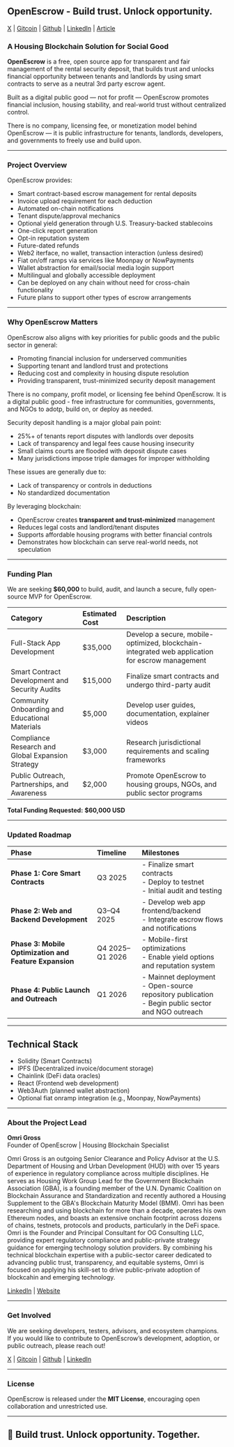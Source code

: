 ## OpenEscrow - Build trust. Unlock opportunity.

[X](https://x.com/0penEscrow) | [Gitcoin](https://explorer.gitcoin.co/#/projects/0x05a570572fd3b79ac1f9a9f214db9bfd174c42786e14c314152fb8300a7c37f1) | [Github](https://github.com/omslice/OpenEscrow) | [LinkedIn](https://www.linkedin.com/company/openescrow) | [Article](https://docs.google.com/document/d/188zr80-7RBODezQ4k1-SjybDxDOcsVyIbCL1zq5uvf4/edit?usp=sharing)

### A Housing Blockchain Solution for Social Good

**OpenEscrow** is a free, open source app for transparent and fair management of the rental security deposit, that builds trust and unlocks financial opportunity between tenants and landlords by using smart contracts to serve as a neutral 3rd party escrow agent. 

Built as a digital public good — not for profit — OpenEscrow promotes financial inclusion, housing stability, and real-world trust without centralized control.

There is no company, licensing fee, or monetization model behind OpenEscrow — it is public infrastructure for tenants, landlords, developers, and governments to freely use and build upon.

---

### Project Overview

OpenEscrow provides:
- Smart contract-based escrow management for rental deposits
- Invoice upload requirement for each deduction
- Automated on-chain notifications
- Tenant dispute/approval mechanics
- Optional yield generation through U.S. Treasury-backed stablecoins
- One-click report generation
- Opt-in reputation system
- Future-dated refunds
- Web2 iterface, no wallet, transaction interaction (unless desired)
- Fiat on/off ramps via services like Moonpay or NowPayments
- Wallet abstraction for email/social media login support
- Multilingual and globally accessible deployment
- Can be deployed on any chain without need for cross-chain functionality
- Future plans to support other types of escrow arrangements

---

### Why OpenEscrow Matters

OpenEscrow also aligns with key priorities for public goods and the public sector in general:
- Promoting financial inclusion for underserved communities
- Supporting tenant and landlord trust and protections
- Reducing cost and complexity in housing dispute resolution
- Providing transparent, trust-minimized security deposit management

There is no company, profit model, or licensing fee behind OpenEscrow. It is a digital public good - free infrastructure for communities, governments, and NGOs to adotp, build on, or deploy as needed.

Security deposit handling is a major global pain point:
- 25%+ of tenants report disputes with landlords over deposits
- Lack of transparency and legal fees cause housing insecurity
- Small claims courts are flooded with deposit dispute cases
- Many jurisdictions impose triple damages for improper withholding

These issues are generally due to:
- Lack of transparency or controls in deductions
- No standardized documentation

By leveraging blockchain:
- OpenEscrow creates **transparent and trust-minimized** management
- Reduces legal costs and landlord/tenant disputes
- Supports affordable housing programs with better financial controls
- Demonstrates how blockchain can serve real-world needs, not speculation

---

### Funding Plan

We are seeking **$60,000** to build, audit, and launch a secure, fully open-source MVP for OpenEscrow.

| Category | Estimated Cost | Description |
|:---|:---|:---|
| Full-Stack App Development | $35,000 | Develop a secure, mobile-optimized, blockchain-integrated web application for escrow management |
| Smart Contract Development and Security Audits | $15,000 | Finalize smart contracts and undergo third-party audit |
| Community Onboarding and Educational Materials | $5,000 | Develop user guides, documentation, explainer videos |
| Compliance Research and Global Expansion Strategy | $3,000 | Research jurisdictional requirements and scaling frameworks |
| Public Outreach, Partnerships, and Awareness | $2,000 | Promote OpenEscrow to housing groups, NGOs, and public sector programs |

**Total Funding Requested:** **$60,000 USD**

---

### Updated Roadmap

| Phase | Timeline | Milestones |
|:---|:---|:---|
| **Phase 1: Core Smart Contracts** | Q3 2025 | - Finalize smart contracts<br>- Deploy to testnet<br>- Initial audit and testing |
| **Phase 2: Web and Backend Development** | Q3–Q4 2025 | - Develop web app frontend/backend<br>- Integrate escrow flows and notifications |
| **Phase 3: Mobile Optimization and Feature Expansion** | Q4 2025–Q1 2026 | - Mobile-first optimizations<br>- Enable yield options and reputation system |
| **Phase 4: Public Launch and Outreach** | Q1 2026 | - Mainnet deployment<br>- Open-source repository publication<br>- Begin public sector and NGO outreach |

---

## Technical Stack

- Solidity (Smart Contracts)
- IPFS (Decentralized invoice/document storage)
- Chainlink (DeFi data oracles)
- React (Frontend web development)
- Web3Auth (planned wallet abstraction)
- Optional fiat onramp integration (e.g., Moonpay, NowPayments)

---

### About the Project Lead

**Omri Gross**  
Founder of OpenEscrow | Housing Blockchain Specialist

Omri Gross is an outgoing Senior Clearance and Policy Advisor at the U.S. Department of Housing and Urban Development (HUD) with over 15 years of experience in regulatory compliance across multiple disciplines. He serves as Housing Work Group Lead for the Government Blockchain Association (GBA), is a founding member of the U.N. Dynamic Coalition on Blockchain Assurance and Standardization and recently authored a Housing Supplement to the GBA's Blockchain Maturity Model (BMM). Omri has been researching and using blockchain for more than a decade, operates his own Ethereum nodes, and boasts an extensive onchain footprint across dozens of chains, testnets, protocols and products, particularly in the DeFi space. Omri is the Founder and Principal Consultant for OG Consulting LLC, providing expert regulatory compliance and public-private strategy guidance for emerging technology solution providers. By combining his technical blockchain expertise with a public-sector career dedicated to advancing public trust, transparency, and equitable systems, Omri is focused on applying his skill-set to drive public-private adoption of blockcahin and emerging technology.

[LinkedIn](https://www.linkedin.com/in/omri-gross/) | [Website](http://www.ogconsultingllc.com)

---

### Get Involved

We are seeking developers, testers, advisors, and ecosystem champions.  
If you would like to contribute to OpenEscrow’s development, adoption, or public outreach, please reach out!

[X](https://x.com/0penEscrow) | [Gitcoin](https://explorer.gitcoin.co/#/projects/0x05a570572fd3b79ac1f9a9f214db9bfd174c42786e14c314152fb8300a7c37f1) | [Github](https://github.com/omslice/OpenEscrow) | [LinkedIn](https://www.linkedin.com/company/openescrow)

---

### License

OpenEscrow is released under the **MIT License**, encouraging open collaboration and unrestricted use.

---

## 🚀 Build trust. Unlock opportunity. Together.
